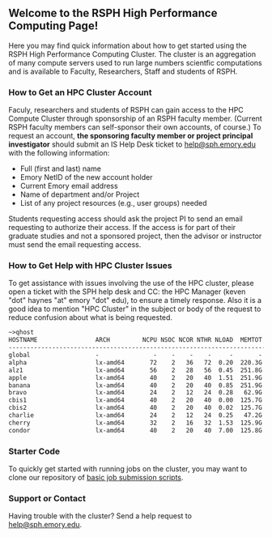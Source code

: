 ## Welcome to the RSPH High Performance Computing Page!

Here you may find quick information about how to get started using the RSPH High Performance Computing Cluster.  The cluster is an aggregation of many compute servers used to run large numbers scientfic computations and is available to Faculty, Researchers, Staff and students of RSPH.  

### How to Get an HPC Cluster Account

Faculy, researchers and students of RSPH can gain access to the HPC Compute Cluster through sponsorship of an RSPH faculty member.  (Current RSPH faculty members can self-sponsor their own accounts, of course.)   To request an account, **the sponsoring faculty member or project principal investigator** should submit an IS Help Desk ticket to help@sph.emory.edu with the following information: 

* Full (first and last) name
* Emory NetID of the new account holder
* Current Emory email address
* Name of department and/or Project
* List of any project resources (e.g., user groups) needed

Students requesting access should ask the project PI to send an email requesting to authorize their access. If the access is for part of their graduate studies and not a sponsored project, then the advisor or instructor must send the email requesting access.

### How to Get Help with HPC Cluster Issues

To get assistance with issues involving the use of the HPC cluster, please open a ticket with the SPH help desk and CC: the HPC Manager (keven "dot" haynes "at" emory "dot" edu), to ensure a timely response.  Also it is a good idea to mention "HPC Cluster" in the subject or body of the request to reduce confusion about what is being requested. 




```markdown
~>qhost
HOSTNAME                ARCH         NCPU NSOC NCOR NTHR NLOAD  MEMTOT  MEMUSE  SWAPTO  SWAPUS
----------------------------------------------------------------------------------------------
global                  -               -    -    -    -     -       -       -       -       -
alpha                   lx-amd64       72    2   36   72  0.20  220.3G   18.6G    4.0G    2.3G
alz1                    lx-amd64       56    2   28   56  0.45  251.8G   66.2G  128.0G  467.9M
apple                   lx-amd64       40    2   20   40  1.51  251.9G  162.2G  128.0G  484.6M
banana                  lx-amd64       40    2   20   40  0.85  251.9G   56.9G  128.0G  261.0M
bravo                   lx-amd64       24    2   12   24  0.28   62.9G    3.5G 1024.0M 1024.0M
cbis1                   lx-amd64       40    2   20   40  0.00  125.7G    3.5G    4.0G    1.8G
cbis2                   lx-amd64       40    2   20   40  0.02  125.7G    3.8G    4.0G    1.7G
charlie                 lx-amd64       24    2   12   24  0.25   47.2G    3.8G   13.6G  240.6M
cherry                  lx-amd64       32    2   16   32  1.53  125.9G  125.5G  128.0G   24.0G
condor                  lx-amd64       40    2   20   40  7.00  125.8G  124.2G   96.0G    4.5G
```


### Starter Code

To quickly get started with running jobs on the cluster, you may want to clone our repository of [basic job submission scripts](https://github.com/RSPH-HPC/GridEngine-Scripts).

### Support or Contact

Having trouble with the cluster?  Send a help request to help@sph.emory.edu. 
